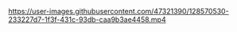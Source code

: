 

https://user-images.githubusercontent.com/47321390/128570530-233227d7-1f3f-431c-93db-caa9b3ae4458.mp4

